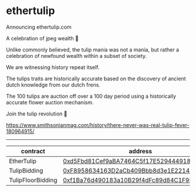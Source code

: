 # ethertulip

Announcing ethertulip.com

A celebration of jpeg wealth 🌷

Unlike commonly believed, the tulip mania was not a mania, but rather a celebration of newfound wealth within a subset of society.

We are witnessing history repeat itself.

The tulips traits are historically accurate based on the discovery of ancient dutch knowledge from our dutch frens.

The 100 tulips are auction off over a 100 day period using a historically accurate flower auction mechanism.

Join the tulip revolution 🌷

https://www.smithsonianmag.com/history/there-never-was-real-tulip-fever-180964915/

---

| contract          | address                                                                                                               |
| ----------------- | --------------------------------------------------------------------------------------------------------------------- |
| EtherTulip        | [0xd5Fbd81Cef9aBA7464C5f17E529444918a8EcC57](https://etherscan.io/address/0xd5Fbd81Cef9aBA7464C5f17E529444918a8EcC57) |
| TulipBidding      | [0xF8958634163D2aCb409Bbb8d3e1E22148f30a8eC](https://etherscan.io/address/0xF8958634163D2aCb409Bbb8d3e1E22148f30a8eC) |
| TulipFloorBidding | [0xf1Ba76d490183a10B29f4dFc89d84C1F9B41dD3d](https://etherscan.io/address/0xf1Ba76d490183a10B29f4dFc89d84C1F9B41dD3d) |
